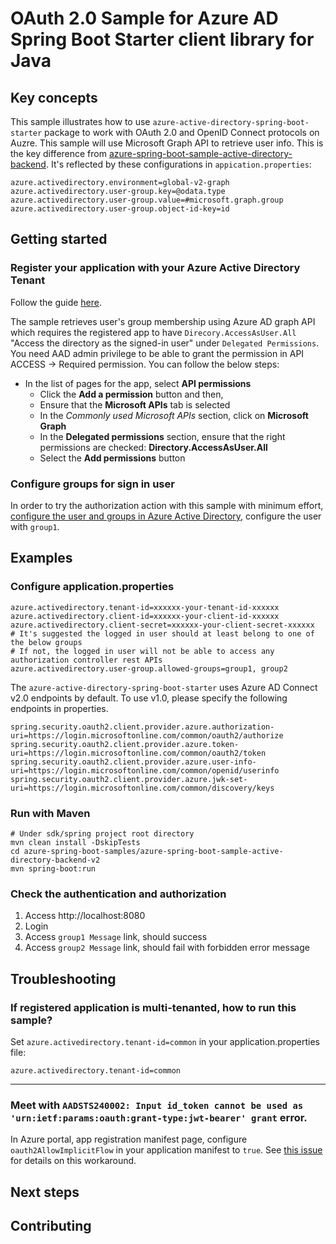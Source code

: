 # OAuth 2.0 Sample for Azure AD Spring Boot Starter client library for Java

## Key concepts
This sample illustrates how to use `azure-active-directory-spring-boot-starter` package to work with OAuth 2.0 and OpenID Connect protocols on Auzre. This sample will use Microsoft Graph API to retrieve user info. This is the key difference from [azure-spring-boot-sample-active-directory-backend](https://github.com/Azure/azure-sdk-for-java/blob/master/sdk/spring/azure-spring-boot-samples/azure-spring-boot-sample-active-directory-backend/README.md). It's reflected by these configurations in `appication.properties`:
```properties
azure.activedirectory.environment=global-v2-graph
azure.activedirectory.user-group.key=@odata.type
azure.activedirectory.user-group.value=#microsoft.graph.group
azure.activedirectory.user-group.object-id-key=id
```

## Getting started

### Register your application with your Azure Active Directory Tenant

Follow the guide [here](https://docs.microsoft.com/azure/active-directory/develop/quickstart-register-app).

The sample retrieves user's group membership using Azure AD graph API which requires the registered app to have `Direcory.AccessAsUser.All` "Access the directory as the signed-in user" under `Delegated Permissions`. You need AAD admin privilege to be able to grant the permission in API ACCESS -> Required permission. You can follow the below steps:

* In the list of pages for the app, select **API permissions**
   - Click the **Add a permission** button and then,
   - Ensure that the **Microsoft APIs** tab is selected
   - In the *Commonly used Microsoft APIs* section, click on **Microsoft Graph**
   - In the **Delegated permissions** section, ensure that the right permissions are checked: **Directory.AccessAsUser.All**
   - Select the **Add permissions** button
### Configure groups for sign in user

In order to try the authorization action with this sample with minimum effort, [configure the user and groups in Azure Active Directory](https://docs.microsoft.com/azure/active-directory/active-directory-groups-create-azure-portal), configure the user with `group1`. 


## Examples

### Configure application.properties

```properties
azure.activedirectory.tenant-id=xxxxxx-your-tenant-id-xxxxxx
azure.activedirectory.client-id=xxxxxx-your-client-id-xxxxxx
azure.activedirectory.client-secret=xxxxxx-your-client-secret-xxxxxx
# It's suggested the logged in user should at least belong to one of the below groups
# If not, the logged in user will not be able to access any authorization controller rest APIs
azure.activedirectory.user-group.allowed-groups=group1, group2
```
The `azure-active-directory-spring-boot-starter` uses Azure AD Connect v2.0 endpoints by default. To use v1.0, please specify the following endpoints in properties.
```
spring.security.oauth2.client.provider.azure.authorization-uri=https://login.microsoftonline.com/common/oauth2/authorize
spring.security.oauth2.client.provider.azure.token-uri=https://login.microsoftonline.com/common/oauth2/token
spring.security.oauth2.client.provider.azure.user-info-uri=https://login.microsoftonline.com/common/openid/userinfo
spring.security.oauth2.client.provider.azure.jwk-set-uri=https://login.microsoftonline.com/common/discovery/keys
```

### Run with Maven

```shell
# Under sdk/spring project root directory
mvn clean install -DskipTests
cd azure-spring-boot-samples/azure-spring-boot-sample-active-directory-backend-v2
mvn spring-boot:run
```

### Check the authentication and authorization
	
1. Access http://localhost:8080
2. Login
3. Access `group1 Message` link, should success
4. Access `group2 Message` link, should fail with forbidden error message

## Troubleshooting

### If registered application is multi-tenanted, how to run this sample?
Set `azure.activedirectory.tenant-id=common` in your application.properties file:
```properties
azure.activedirectory.tenant-id=common
```
---
### Meet with `AADSTS240002: Input id_token cannot be used as 'urn:ietf:params:oauth:grant-type:jwt-bearer' grant` error.
In Azure portal, app registration manifest page, configure `oauth2AllowImplicitFlow` in your application manifest to `true`. See [this issue](https://github.com/MicrosoftDocs/azure-docs/issues/8121#issuecomment-387090099) for details on this workaround.

## Next steps
## Contributing
